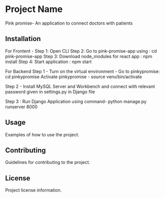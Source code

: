 # Project Name

Pink promise- An application to connect doctors with patients

## Installation

For Frontent - 
Step 1: Open CLI
Step 2: Go to pink-promise-app using : cd  pink-promise-app
Step 3: Download node_modules for react app : npm install
Step 4: Start application : npm start

For Backend 
Step 1 - Turn on the virtual environment -
 Go to pinkypromise: cd pinkypromise
 Activate pinkypromise - source venv/bin/activate

Step 2 - 
Install MySQL Server and Workbench and connect with relevant password given in settings.py in Django file

Step 3 : 
Run Django Application using command- python manage.py runserver 8000


## Usage

Examples of how to use the project.

## Contributing

Guidelines for contributing to the project.

## License

Project license information.
